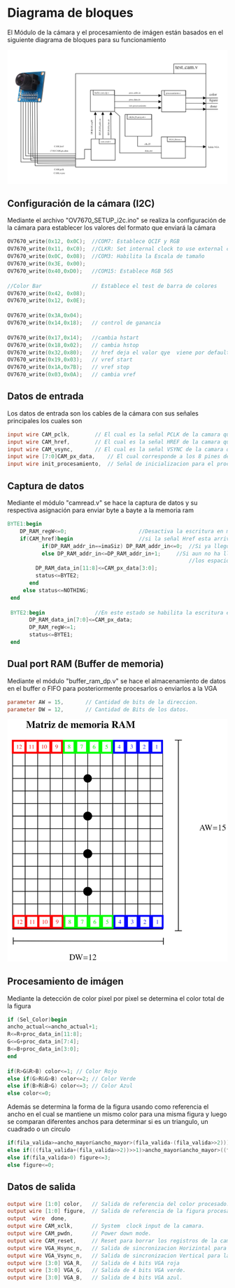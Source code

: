# Diagrama de bloques
El Módulo de la cámara y el procesamiento de imágen están basados en el siguiente diagrama de bloques para su funcionamiento

<p align="center">
  
![Screenshot](/Imagenes/diagramabloques.png) 


## Configuración de la cámara (I2C)
Mediante el archivo "OV7670_SETUP_i2c.ino" se realiza la configuración de la cámara para establecer los valores del formato que enviará la cámara

```c
OV7670_write(0x12, 0x0C);  //COM7: Establece QCIF y RGB
OV7670_write(0x11, 0xC0);  //CLKR: Set internal clock to use external clock
OV7670_write(0x0C, 0x08);  //COM3: Habilita la Escala de tamaño
OV7670_write(0x3E, 0x00);
OV7670_write(0x40,0xD0);   //COM15: Establece RGB 565

//Color Bar                // Establece el test de barra de colores
OV7670_write(0x42, 0x08);    
OV7670_write(0x12, 0x0E);

OV7670_write(0x3A,0x04);
OV7670_write(0x14,0x18);   // control de ganancia 

OV7670_write(0x17,0x14);   //cambia hstart
OV7670_write(0x18,0x02);   // cambia hstop
OV7670_write(0x32,0x80);   // href deja el valor qye  viene por default
OV7670_write(0x19,0x03);   // vref start
OV7670_write(0x1A,0x7B);   // vref stop
OV7670_write(0x03,0x0A);   // cambia vref
```
## Datos de entrada
Los datos de entrada son los cables de la cámara con sus señales principales los cuales son
```verilog
input wire CAM_pclk,		// El cual es la señal PCLK de la camara que hace referencia al clock para cada pixel. 
input wire CAM_href,		// El cual es la señal HREF de la camara que es la señal de referencia horizontal. 
input wire CAM_vsync,		// El cual es la señal VSYNC de la camara que es la señal de referencia para imagen.
input wire [7:0]CAM_px_data,    // El cual corresponde a los 8 pines de datos de la camara.
input wire init_procesamiento,  // Señal de inicializacion para el procesamiento
```

## Captura de datos
Mediante el módulo "camread.v" se hace la captura de datos y su respectiva asignación para enviar byte a bayte a la memoria ram
```verilog
BYTE1:begin
    DP_RAM_regW<=0; 					  //Desactiva la escritura en memoria 
    if(CAM_href)begin					  //si la señal Href esta arriva, evalua si ya llego a la ultima posicion en memoria
           if(DP_RAM_addr_in==imaSiz) DP_RAM_addr_in<=0;  //Si ya llego al final, reinicia la posición en memoria. 
           else DP_RAM_addr_in<=DP_RAM_addr_in+1;	  //Si aun no ha llegado a la ultima posición sigue recorriendo 
                                                          //los espacios en memoria y luego escribe en ellos cuando pasa al estado Byte2
         DP_RAM_data_in[11:8]<=CAM_px_data[3:0];
         status<=BYTE2;
       end
     else status<=NOTHING;   
 end
         
 BYTE2:begin				//En este estado se habilita la escritura en memoria
       DP_RAM_data_in[7:0]<=CAM_px_data;
       DP_RAM_regW<=1;    
       status<=BYTE1;
 end
```
## Dual port RAM (Buffer de memoria)
Mediante el módulo "buffer_ram_dp.v" se hace el almacenamiento de datos en el buffer o FIFO para posteriormente procesarlos o enviarlos a la VGA

```verilog
parameter AW = 15,		 // Cantidad de bits de la direccion.
parameter DW = 12,		 // Cantidad de Bits de los datos.
```

![ram](/Imagenes/ramdp.png) 
## Procesamiento de imágen

Mediante la detección de color pixel por pixel se determina el color total de la figura
```verilog
if (Sel_Color)begin
ancho_actual<=ancho_actual+1;
R<=R+proc_data_in[11:8];
G<=G+proc_data_in[7:4];
B<=B+proc_data_in[3:0];
end

if(R>G&R>B) color<=1; // Color Rojo
else if(G>R&G>B) color<=2; // Color Verde
else if(B>R&B>G) color<=3; // Color Azul
else color<=0;
```
Además se determina la forma de la figura usando como referencia el ancho en el cual se mantiene un mismo color para una misma figura y luego se comparan diferentes anchos para determinar si es un triangulo, un cuadrado o un circulo
```verilog
if(fila_valida>=ancho_mayor&ancho_mayor>(fila_valida-(fila_valida>>2))) figure<=1;                                  // Triangulo
else if(((fila_valida+(fila_valida>>2))>>1)>ancho_mayor&ancho_mayor>((fila_valida-(fila_valida>>2))>>1)) figure<=2; // circulo
else if(fila_valida>0) figure<=3;                                                                                   // cuadrado
else figure<=0;
```
## Datos de salida

```verilog
output wire [1:0] color,   // Salida de referencia del color procesado.
output wire [1:0] figure,  // Salida de referencia de la figura procesada.
output  wire  done,
output wire CAM_xclk,      // System  clock input de la camara.
output wire CAM_pwdn,      // Power down mode.
output wire CAM_reset,     // Reset para borrar los registros de la camara.
output wire VGA_Hsync_n,   // Salida de sincronizacion Horizintal para la VGA.
output wire VGA_Vsync_n,   // Salida de sincronizacion Vertical para la VGA.
output wire [3:0] VGA_R,   // Salida de 4 bits VGA roja
output wire [3:0] VGA_G,   // Salida de 4 bits VGA verde.
output wire [3:0] VGA_B,   // Salida de 4 bits VGA azul.
```
